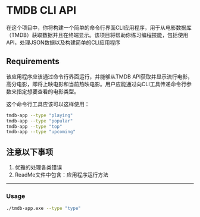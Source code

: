 # TMDB CLI API
在这个项目中，你将构建一个简单的命令行界面CLI应用程序，用于从电影数据库（TMDB）获取数据并且在终端显示。该项目将帮助你练习编程技能，包括使用API，处理JSON数据以及构建简单的CLI应用程序

## Requirements
该应用程序应该通过命令行界面运行，并能够从TMDB API获取并显示流行电影，高分电影，即将上映电影和当前热映电影。用户应能通过向CLI工具传递命令行参数来指定想要查看的电影类型。

这个命令行工具应该可以这样使用：
```bash
tmdb-app --type "playing"
tmdb-app --type "popular"
tmdb-app --type "top"
tmdb-app --type "upcoming"
```

## 注意以下事项
1. 优雅的处理各类错误
2. ReadMe文件中包含：应用程序运行方法

----------------------------------------------------------

### Usage
```bash
./tmdb-app.exe --type "type"


```